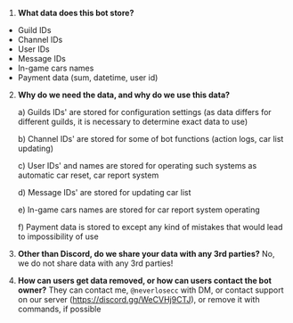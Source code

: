 1) **What data does this bot store?**

- Guild IDs
- Channel IDs 
- User IDs
- Message IDs
- In-game cars names 
- Payment data (sum, datetime, user id)

2) **Why do we need the data, and why do we use this data?**

    a) Guilds IDs' are stored for configuration settings (as data differs for different guilds, it is necessary to determine exact data to use)

    b) Channel IDs' are stored for some of bot functions (action logs, car list updating)
    
    c) User IDs' and names are stored for operating such systems as automatic car reset, car report system
    
    d) Message IDs' are stored for updating car list

    e) In-game cars names are stored for car report system operating

    f) Payment data is stored to except any kind of mistakes that would lead to impossibility of use

3) **Other than Discord, do we share your data with any 3rd parties?**
No, we do not share data with any 3rd parties!

4) **How can users get data removed, or how can users contact the bot owner?**
They can contact me, `@neverlosecc` with DM, or contact support on our server (https://discord.gg/WeCVHj9CTJ), or remove it with commands, if possible
